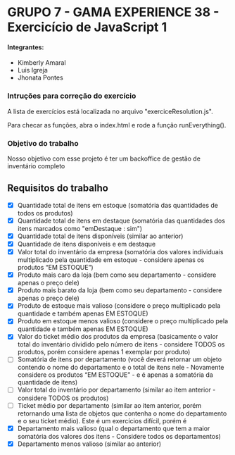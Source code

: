 # GRUPO 7 - GAMA EXPERIENCE 38 - Exercicício de JavaScript 1

#### Integrantes: 

* Kimberly Amaral
* Luis Igreja
* Jhonata Pontes

### Intruções para correção do exercício

A lista de exercícios está localizada no arquivo "exerciceResolution.js".

Para checar as funções, abra o index.html e rode a função runEverything().


### Objetivo do trabalho
Nosso objetivo com esse projeto é ter um backoffice de gestão de inventário completo 

## Requisitos do trabalho

- [x] Quantidade total de itens em estoque (somatória das quantidades de todos os produtos)
- [x] Quantidade total de itens em destaque (somatória das quantidades dos itens marcados como "emDestaque : sim")
- [x] Quantidade total de itens disponíveis (similar ao anterior)
- [x] Quantidade de itens disponíveis e em destaque
- [x] Valor total do inventário da empresa (somatória dos valores individuais multiplicado pela quantidade em estoque - considere apenas os produtos “EM ESTOQUE”)
- [x] Produto mais caro da loja (bem como seu departamento - considere apenas o preço dele)
- [x] Produto mais barato da loja (bem como seu departamento - considere apenas o preço dele)
- [x] Produto de estoque mais valioso (considere o preço multiplicado pela quantidade e também apenas EM ESTOQUE)
- [x] Produto em estoque menos valioso (considere o preço multiplicado pela quantidade e também apenas EM ESTOQUE)
- [x] Valor do ticket médio dos produtos da empresa (basicamente o valor total do inventário dividido pelo número de itens - considere TODOS os produtos, porém considere apenas 1 exemplar por produto)
- [ ] Somatória de itens por departamento (você deverá retornar um objeto contendo o nome do departamento e o total de itens nele - Novamente considere os produtos “EM ESTOQUE” - e é apenas a somatória da quantidade de itens)
- [ ] Valor total do inventário por departamento (similar ao item anterior - considere TODOS os produtos)
- [ ] Ticket médio por departamento (similar ao item anterior, porém retornando uma lista de objetos que contenha o nome do departamento e o seu ticket médio). Este é um exercícios difícil, porém é 
- [x] Departamento mais valioso (qual o departamento que tem a maior somatória dos valores dos itens - Considere todos os departamentos)
- [x] Departamento menos valioso (similar ao anterior)
